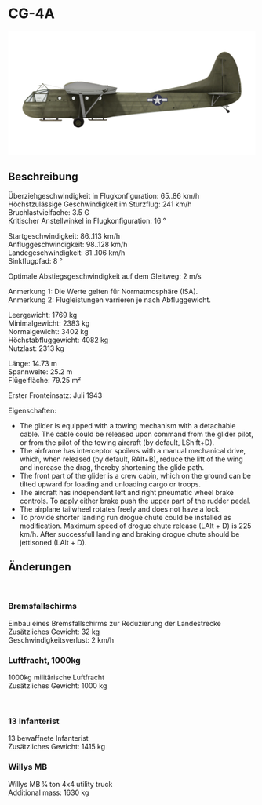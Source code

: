 # CG-4A  
  
![cg4a](../images/cg4a.png)  
  
## Beschreibung  
  
Überziehgeschwindigkeit in Flugkonfiguration: 65..86 km/h  
Höchstzulässige Geschwindigkeit im Sturzflug: 241 km/h  
Bruchlastvielfache: 3.5 G  
Kritischer Anstellwinkel in Flugkonfiguration: 16 °  
  
Startgeschwindigkeit: 86..113 km/h  
Anfluggeschwindigkeit: 98..128 km/h  
Landegeschwindigkeit: 81..106 km/h  
Sinkflugpfad: 8 °  
  
Optimale Abstiegsgeschwindigkeit auf dem Gleitweg: 2 m/s  
  
Anmerkung 1: Die Werte gelten für Normatmosphäre (ISA).  
Anmerkung 2: Flugleistungen varrieren je nach Abfluggewicht.  
  
Leergewicht: 1769 kg  
Minimalgewicht: 2383 kg  
Normalgewicht: 3402 kg  
Höchstabfluggewicht: 4082 kg  
Nutzlast: 2313 kg  
  
Länge: 14.73 m  
Spannweite: 25.2 m  
Flügelfläche: 79.25 m²  
  
Erster Fronteinsatz: Juli 1943  
  
Eigenschaften:  
- The glider is equipped with a towing mechanism with a detachable cable. The cable could be released upon command from the glider pilot, or from the pilot of the towing aircraft (by default, LShift+D).  
- The airframe has interceptor spoilers with a manual mechanical drive, which, when released (by default, RAlt+B), reduce the lift of the wing and increase the drag, thereby shortening the glide path.  
- The front part of the glider is a crew cabin, which on the ground can be tilted upward for loading and unloading cargo or troops.  
- The aircraft has independent left and right pneumatic wheel brake controls. To apply either brake push the upper part of the rudder pedal.  
- The airplane tailwheel rotates freely and does not have a lock.  
- To provide shorter landing run drogue chute could be installed as modification. Maximum speed of drogue chute release (LAlt + D) is 225 km/h. After successfull landing and braking drogue chute should be jettisoned (LAlt + D).  
  
## Änderungen  
  ﻿
  
### Bremsfallschirms  
  
Einbau eines Bremsfallschirms zur Reduzierung der Landestrecke  
Zusätzliches Gewicht: 32 kg  
Geschwindigkeitsverlust: 2 km/h  ﻿
  
### Luftfracht, 1000kg  
  
1000kg militärische Luftfracht  
Zusätzliches Gewicht: 1000 kg  
  
  ﻿
  
### 13 Infanterist  
  
13 bewaffnete Infanterist  
Zusätzliches Gewicht: 1415 kg  ﻿
  
### Willys MB  
  
Willys MB 1⁄4 ton 4x4 utility truck  
Additional mass: 1630 kg  